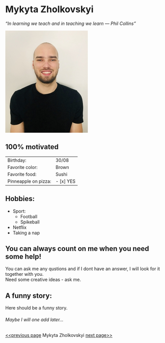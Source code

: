 # Mykyta Zholkovskyi
*“In learning we teach and in teaching we learn ― Phil Collins”*

![alt Picture of me](https://raw.githubusercontent.com/nikkizol/markdown-challenge/master/image.jpg)
## 100% motivated





|       |          |
| --------------- | ---------------- |
| Birthday: | 30/08  |
| Favorite color: | Brown  |
| Favorite food: | Sushi  |
| Pinneapple on pizza:| - [x] YES |



## Hobbies:
* Sport:
  * Football
  * Spikeball
* Netflix 
* Taking a nap

## You can always count on me when you need some help!
 You can ask me any qustions and if I dont have an answer, I will look for it together with you. <br/> 
 Need some creative ideas - ask me.

 ## A funny story:
 Here should be a funny story.
 ###### Maybe I will one add later...
 
[<<previous page](https://www.google.com)  Mykyta Zholkovskyi  [next page>>](https://www.google.com)




    

